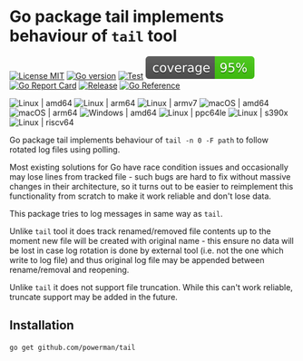 # Go package tail implements behaviour of `tail` tool

[![License MIT](https://img.shields.io/badge/license-MIT-royalblue.svg)](LICENSE)
[![Go version](https://img.shields.io/github/go-mod/go-version/powerman/tail?color=blue)](https://go.dev/)
[![Test](https://img.shields.io/github/actions/workflow/status/powerman/tail/test.yml?label=test)](https://github.com/powerman/tail/actions/workflows/test.yml)
[![Coverage Status](https://raw.githubusercontent.com/powerman/tail/gh-badges/coverage.svg)](https://github.com/powerman/tail/actions/workflows/test.yml)
[![Go Report Card](https://goreportcard.com/badge/github.com/powerman/tail)](https://goreportcard.com/report/github.com/powerman/tail)
[![Release](https://img.shields.io/github/v/release/powerman/tail?color=blue)](https://github.com/powerman/tail/releases/latest)
[![Go Reference](https://pkg.go.dev/badge/github.com/powerman/tail.svg)](https://pkg.go.dev/github.com/powerman/tail)

![Linux | amd64](https://img.shields.io/badge/Linux-amd64-brightgreen)
![Linux | arm64](https://img.shields.io/badge/Linux-arm64-brightgreen)
![Linux | armv7](https://img.shields.io/badge/Linux-armv7-brightgreen)
![macOS | amd64](https://img.shields.io/badge/macOS-amd64-brightgreen)
![macOS | arm64](https://img.shields.io/badge/macOS-arm64-brightgreen)
![Windows | amd64](https://img.shields.io/badge/Windows-amd64-brightgreen)
![Linux | ppc64le](https://img.shields.io/badge/Linux-ppc64le-brightgreen)
![Linux | s390x](https://img.shields.io/badge/Linux-s390x-brightgreen)
![Linux | riscv64](https://img.shields.io/badge/Linux-riscv64-brightgreen)

Go package tail implements behaviour of `tail -n 0 -F path` to follow
rotated log files using polling.

Most existing solutions for Go have race condition issues and occasionally
may lose lines from tracked file - such bugs are hard to fix without
massive changes in their architecture, so it turns out to be easier to
reimplement this functionality from scratch to make it work reliable and
don't lose data.

This package tries to log messages in same way as `tail`.

Unlike `tail` tool it does track renamed/removed file contents up to the
moment new file will be created with original name - this ensure no data
will be lost in case log rotation is done by external tool (i.e. not the
one which write to log file) and thus original log file may be appended
between rename/removal and reopening.

Unlike `tail` it does not support file truncation. While this can't work
reliable, truncate support may be added in the future.

## Installation

```
go get github.com/powerman/tail
```
